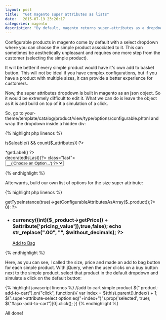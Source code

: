 ```yaml
---
layout: post
title:  "Get magento super attributes as lists"
date:   2015-07-19 23:26:17
categories: magento
description: "By default, magento returns super-attributes as a dropdown. Here is an easy way to get transform it in a list so that you can manipulate it easily"
---
```

Configurable products in magento come by default with a select dropdown where you can choose the simple product associated to it. This can sometimes be aesthetically unpleasant and requires one more step from the customer (selecting the simple product).

It will be better if every simple product would have it's own add to basket button. This will not be ideal if you have complex configurations, but if you have a product with multiple sizes, it can provide a better experience for customers.

Now, the super attributes dropdown is built in magento as an json object. So it would be extremely difficult to edit it. What we can do is leave the object as it is and build on top of it a simulation of a click.

So, go to <span class="code">your-theme/template/catalog/product/view/type/options/configurable.phtml</span> and wrap the dropdown inside a hidden div: 

{% highlight php linenos %}
<div class="hide">
<?php if ($_product->isSaleable() && count($_attributes)):?>
    <dl>
    <?php foreach($_attributes as $_attribute): ?>
    <div class="option">
        <dt><label class="required"><em>*</em><?php echo $_attribute->getLabel() ?></label></dt>
        <dd<?php if ($_attribute->decoratedIsLast){?> class="last"<?php }?>>
            <div class="input-box">
                <select name="super_attribute[<?php echo $_attribute->getAttributeId() ?>]" id="attribute<?php echo $_attribute->getAttributeId() ?>" class="required-entry super-attribute-select">
                    <option><?php echo $this->__('Choose an Option...') ?></option>
                  </select>
              </div>
        </dd>
    </div>
    <?php endforeach; ?>
    </dl>
<?php endif;?>
</div>
{% endhighlight %}

Afterwards, build our own list of options for the size super attribute:

{% highlight php linenos %}
<?php $attributes = ($_product->getTypeInstance(true)->getConfigurableAttributesAsArray($_product));?>
<?php if(count($attributes[0]['values']) > 0): ?>
  <ul class="new-options">
    <?php foreach($attributes[0]['values'] as $attribute): ?>
      <li>
        <h3 class="size"><?php echo $attribute['label']; ?></h3>
        <h3 class="price"><?php $without_decimals = Mage::helper('core')->currency((int)($_product->getPrice() + $attribute['pricing_value']),true,false); echo str_replace(".00", "", $without_decimals); ?></h3>
        <div class="product-add-to-cart"><a class="small button" data-type="<?php echo $attribute['label'] ?>" href="javascript:void(0)">Add to Bag</a></div>
      </li>
    <?php endforeach; ?>
  </ul>
<?php endif; ?>
{% endhighlight %}

Here, as you can see, I called the size, price and made an add to bag button for each simple product. With jQuery, when the user clicks on a buy button next to the simple product, select that product in the default dropdown and simulate a click on the default button:

{% highlight javascript linenos %}
//add to cart simple product
$(".product-add-to-cart").on("click", function(){
  var index = $(this).parent().index() + 1;
  $(".super-attribute-select option:eq("+index+")").prop('selected', true);
  $("#ajax-add-to-cart")[0].click();
})
{% endhighlight %}

All done!